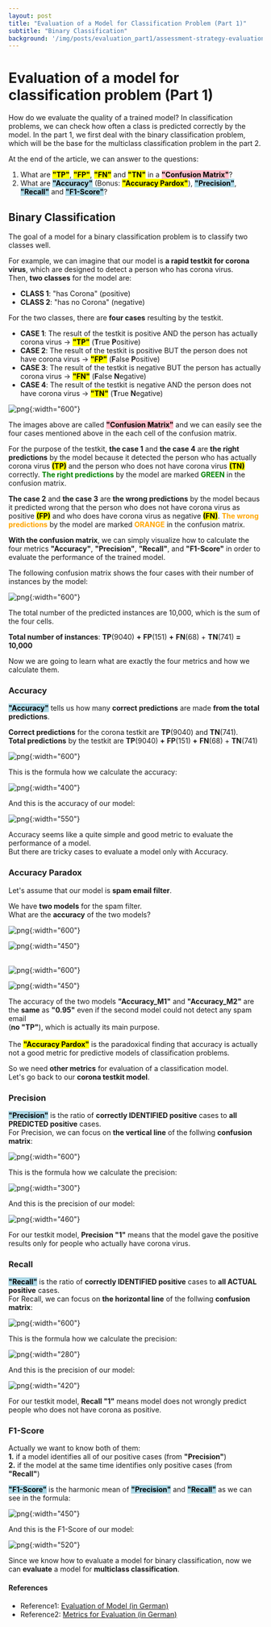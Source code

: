 ```yaml
---
layout: post
title: "Evaluation of a Model for Classification Problem (Part 1)"
subtitle: "Binary Classification"
background: '/img/posts/evaluation_part1/assessment-strategy-evaluation-prioritize-icons.jpg'
---
```


# Evaluation of a model for classification problem (Part 1)

How do we evaluate the quality of a trained model? In classification problems, we can check how often a class is predicted correctly by the model. In the part 1, we first deal with the binary classification problem, which will be the base for the multiclass classification problem in the part 2.  

At the end of the article, we can answer to the questions:
1. What are **<mark style="background-color: yellow">"TP"</mark>**, **<mark style="background-color: yellow">"FP"</mark>**, **<mark style="background-color: yellow">"FN"</mark>** and **<mark style="background-color: yellow">"TN"</mark>** in a **<mark style="background-color: pink">"Confusion Matrix"</mark>**?
2. What are **<mark style="background-color: lightblue">"Accuracy"</mark>** (Bonus: **<mark style="background-color: lightpurple">"Accuracy Pardox"</mark>**), **<mark style="background-color: lightblue">"Precision"</mark>**, **<mark style="background-color: lightblue">"Recall"</mark>** and **<mark style="background-color: lightblue">"F1-Score"</mark>**?

## Binary Classification

The goal of a model for a binary classification problem is to classify two classes well. 

For example, we can imagine that our model is **a rapid testkit for corona virus**, which are designed to detect a person who has corona virus.  
Then, **two classes** for the model are:  

* **CLASS 1**: "has Corona" (positive) 
* **CLASS 2**: "has no Corona" (negative)  

For the two classes, there are **four cases** resulting by the testkit.

* **CASE 1**: The result of the testkit is positive AND the person has actually corona virus &rightarrow; **<mark style="background-color: yellow">"TP"</mark>** (**T**rue **P**ositive)  
* **CASE 2**: The result of the testkit is positive BUT the person does not have corona virus &rightarrow; **<mark style="background-color: yellow">"FP"</mark>** (**F**alse **P**ositive)  
* **CASE 3**: The result of the testkit is negative BUT the person has actually corona virus &rightarrow; **<mark style="background-color: yellow">"FN"</mark>** (**F**alse **N**egative)  
* **CASE 4**: The result of the testkit is negative AND the person does not have corona virus &rightarrow; **<mark style="background-color: yellow">"TN"</mark>** (**T**rue **N**egative)  

<!--<p align = "left"><img src = img/posts/evaluation_part1/confusion_matrix2.png width = "400"></p>-->

![png](/img/posts/evaluation_part1/confusion_matrix2.png){:width="600"}

The images above are called **<mark style="background-color: pink">"Confusion Matrix"</mark>** and we can easily see the four cases mentioned above in the each cell of the confusion matrix.  

For the purpose of the testkit, **the case 1** and **the case 4** are **the right predictions** by the model because it detected the person who has actually corona virus **<mark style="background-color: yellow">(TP)</mark>** and the person who does not have corona virus **<mark style="background-color: yellow">(TN)</mark>** correctly. **<span style="color:green">The right predictions</span>** by the model are marked **<span style="color:green">GREEN</span>** in the confusion matrix.  

**The case 2** and **the case 3** are **the wrong predictions** by the model becaus it predicted wrong that the person who does not have corona virus as positive **<mark style="background-color: yellow">(FP)</mark>** and who does have corona virus as negative **<mark style="background-color: yellow">(FN)</mark>**. **<span style="color:orange">The wrong predictions</span>** by the model are marked **<span style="color:orange">ORANGE</span>** in the confusion matrix.

**With the confusion matrix**, we can simply visualize how to calculate the four metrics **"Accuracy"**, **"Precision"**, **"Recall"**, and **"F1-Score"** in order to evaluate the performance of the trained model.  

The following confusion matrix shows the four cases with their number of instances by the model:

<!--<p align = "left"><img src = "evaluation of the binary calssification/confusion_matrix3.png" width = "400"></p>-->
![png](/img/posts/evaluation_part1/confusion_matrix3.png){:width="600"}

The total number of the predicted instances are 10,000, which is the sum of the four cells.  

**Total number of instances**: **TP**(9040) **+** **FP**(151) **+** **FN**(68) + **TN**(741) **=** **10,000**

Now we are going to learn what are exactly the four metrics and how we calculate them. 

### Accuracy

**<mark style="background-color: lightblue">"Accuracy"</mark>** tells us how many **correct predictions** are made **from the total predictions**.  

**Correct predictions** for the corona testkit are **TP**(9040) and **TN**(741).  
**Total predictions** by the testkit are **TP**(9040) **+** **FP**(151) **+** **FN**(68) + **TN**(741)  

<!--<p align = "left"><img src = "evaluation of the binary calssification/confusion_matrix_accuracy.png" width = "400"></p>--> 
![png](/img/posts/evaluation_part1/confusion_matrix_accuracy.png){:width="600"}

This is the formula how we calculate the accuracy:

<!--<p align = "left"><img src = "evaluation of the binary calssification/formula_accuracy.png" width = "300"></p>-->   
![png](/img/posts/evaluation_part1/formula_accuracy.png){:width="400"}

And this is the accuracy of our model: 

<!--<p align = "left"><img src = "evaluation of the binary calssification/formula_accuracy_model.png" width = "450"></p>-->  
![png](/img/posts/evaluation_part1/formula_accuracy_model.png){:width="550"}

Accuracy seems like a quite simple and good metric to evaluate the performance of a model.  
But there are tricky cases to evaluate a model only with Accuracy.

### Accuracy Paradox

Let's assume that our model is **spam email filter**.  

We have **two models** for the spam filter.  
What are the **accuracy** of the two models?  


<!--<p align = "left"><img src = "evaluation of the binary calssification/CM_spam_filter_model1.png" width = "400"></p>--> 
![png](/img/posts/evaluation_part1/CM_spam_filter_model1.png){:width="600"}

<!--<p align = "left"><img src = "evaluation of the binary calssification/formula_accuracy_M1.png" width = "300"></p>-->  
![png](/img/posts/evaluation_part1/formula_accuracy_M1.png){:width="450"}
<br>
<br>
<!--<p align = "left"><img src = "evaluation of the binary calssification/CM_spam_filter_model2.png" width = "400"></p>--> 
![png](/img/posts/evaluation_part1/CM_spam_filter_model2.png){:width="600"}

<!--<p align = "left"><img src = "evaluation of the binary calssification/formula_accuracy_M2.png" width = "300"></p>-->  
![png](/img/posts/evaluation_part1/formula_accuracy_M2.png){:width="450"}

The accuracy of the two models **"Accuracy_M1"** and **"Accuracy_M2"** are the **same** as **"0.95"** even if the second model could not detect any spam email  
(**no "TP"**), which is actually its main purpose.  
<br>
The **<mark style="background-color: lightpurple">"Accuracy Pardox"</mark>** is the paradoxical finding that accuracy is actually not a good metric for predictive models of classification problems. 

So we need **other metrics** for evaluation of a classification model.  
Let's go back to our **corona testkit model**.


### Precision

**<mark style="background-color: lightblue">"Precision"</mark>** is the ratio of **correctly IDENTIFIED positive** cases to **all PREDICTED positive** cases.  
For Precision, we can focus on **the vertical line** of the follwing **confusion matrix**:

<!--<p align = "left"><img src = "evaluation of the binary calssification/confusion_matrix_precision.png" width = "400"></p>-->
![png](/img/posts/evaluation_part1/confusion_matrix_precision.png){:width="600"}

This is the formula how we calculate the precision:

<!--<p align = "left"><img src = "evaluation of the binary calssification/formula_precision.png" width = "200"></p>--> 
![png](/img/posts/evaluation_part1/formula_precision.png){:width="300"}

And this is the precision of our model: 

<!--<p align = "left"><img src = "evaluation of the binary calssification/formula_precision_model.png" width = "320"></p>-->
![png](/img/posts/evaluation_part1/formula_precision_model.png){:width="460"}
<br>

For our testkit model, **Precision "1"** means that the model gave the positive results only for people who actually have corona virus.


### Recall

**<mark style="background-color: lightblue">"Recall"</mark>** is the ratio of **correctly IDENTIFIED positive** cases to **all ACTUAL positive** cases.  
For Recall, we can focus on **the horizontal line** of the follwing **confusion matrix**:

<!--<p align = "left"><img src = "evaluation of the binary calssification/confusion_matrix_recall.png" width = "400"></p>-->
![png](/img/posts/evaluation_part1/confusion_matrix_recall.png){:width="600"}

This is the formula how we calculate the precision:

<!--<p align = "left"><img src = "evaluation of the binary calssification/formula_recall.png" width = "200"></p>-->  
![png](/img/posts/evaluation_part1/formula_recall.png){:width="280"}

And this is the precision of our model: 

<!--<p align = "left"><img src = "evaluation of the binary calssification/formula_recall_model.png" width = "280"></p>--> 
![png](/img/posts/evaluation_part1/formula_recall_model.png){:width="420"}
<br>

For our testkit model, **Recall "1"** means model does not wrongly predict people who does not have corona as positive.

### F1-Score

Actually we want to know both of them:  
**1.** if a model identifies all of our positive cases (from **"Precision"**)  <br>
**2.** if the model at the same time identifies only positive cases (from **"Recall"**)    


**<mark style="background-color: lightblue">"F1-Score"</mark>** is the harmonic mean of **<mark style="background-color: lightblue">"Precision"</mark>** and **<mark style="background-color: lightblue">"Recall"</mark>** as we can see in the formula:

<!--<p align = "left"><img src = "evaluation of the binary calssification/formula_f1-score.png" width = "320"></p>-->
![png](/img/posts/evaluation_part1/formula_f1-score.png){:width="450"}

And this is the F1-Score of our model: 

<!--<p align = "left"><img src = "evaluation of the binary calssification/formula_f1-score_model.png" width = "360"></p>--> 
![png](/img/posts/evaluation_part1/formula_f1-score_model.png){:width="520"}

Since we know how to evaluate a model for binary classification, now we can **evaluate** a model for **multiclass classification**.

#### References

* Reference1: [Evaluation of Model (in German)](https://michaelkipp.de/deeplearning/3_Maschinelles_Lernen_II.html#Evaluation-von-Modellen)  
* Reference2: [Metrics for Evaluation (in German)](https://www.python-kurs.eu/metriken.php)
